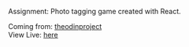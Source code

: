 Assignment: Photo tagging game created with React.

Coming from: [theodinproject](https://www.theodinproject.com)<br>
View Live: [here](https://bpetermann.github.io/photo-tagging/)
